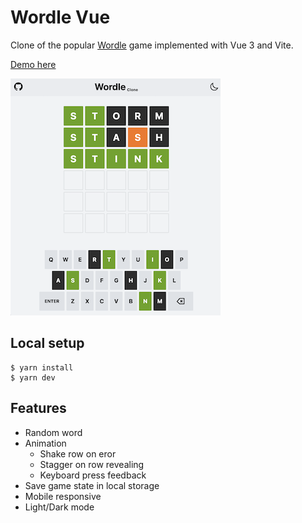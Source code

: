 # Wordle Vue

Clone of the popular [Wordle](https://www.nytimes.com/games/wordle) game implemented with Vue 3 and Vite.

[Demo here](http://wordle-vue.lyfing.dev)

![Screenshot](demo-light.png)

## Local setup

```shell
$ yarn install
$ yarn dev
```

## Features
- Random word
- Animation
  - Shake row on eror
  - Stagger on row revealing
  - Keyboard press feedback
- Save game state in local storage
- Mobile responsive
- Light/Dark mode
